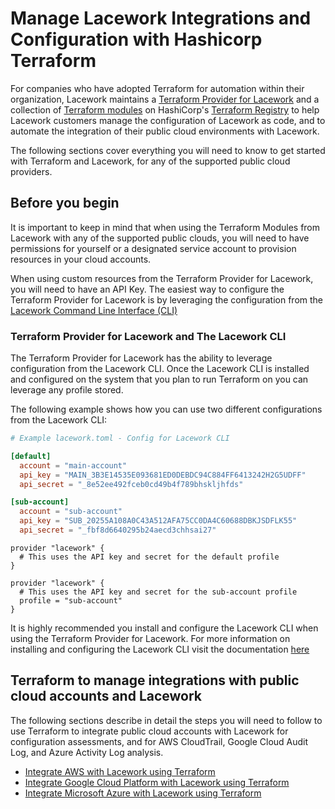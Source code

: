 # Manage Lacework Integrations and Configuration with Hashicorp Terraform
For companies who have adopted Terraform for automation within their organization, Lacework maintains a [Terraform Provider for Lacework](https://registry.terraform.io/providers/lacework/lacework/latest) and a collection of [Terraform modules](https://registry.terraform.io/search/modules?q=lacework) on HashiCorp's [Terraform Registry](https://registry.terraform.io/) to help Lacework customers manage the configuration of Lacework as code, and to automate the integration of their public cloud environments with Lacework. 

The following sections cover everything you will need to know to get started with Terraform and Lacework, for any of the supported public cloud providers.

## Before you begin
It is important to keep in mind that when using the Terraform Modules from Lacework with any of the supported public clouds, you will need to have permissions for yourself or a designated service account to provision resources in your cloud accounts. 

When using custom resources from the Terraform Provider for Lacework, you will need to have an API Key. The easiest way to configure the Terraform Provider for Lacework is by leveraging the configuration from the [Lacework Command Line Interface (CLI)](https://github.com/lacework/go-sdk/wiki/CLI-Documentation#configuration)

### Terraform Provider for Lacework and The Lacework CLI
The Terraform Provider for Lacework has the ability to leverage configuration from the Lacework CLI. Once the Lacework CLI is installed and configured on the system that you plan to run Terraform on you can leverage any profile stored. 

The following example shows how you can use two different configurations from the Lacework CLI:


```lacework.toml
# Example lacework.toml - Config for Lacework CLI

[default]
  account = "main-account"
  api_key = "MAIN_3B3E14535E093681ED0DEBDC94C884FF6413242H2G5UDFF"
  api_secret = "_8e52ee492fceb0cd49b4f789bhskljhfds"

[sub-account]
  account = "sub-account"
  api_key = "SUB_20255A108A0C43A512AFA75CC0DA4C60688DBKJSDFLK55"
  api_secret = "_fbf8d6640295b24aecd3chhsai27"
```

```hcl
provider "lacework" {
  # This uses the API key and secret for the default profile
}

provider "lacework" {
  # This uses the API key and secret for the sub-account profile
  profile = "sub-account"
}
```

It is highly recommended you install and configure the Lacework CLI when using the Terraform Provider for Lacework. For more information on installing and configuring the Lacework CLI visit the documentation [here](https://github.com/lacework/go-sdk/wiki/CLI-Documentation#installation)

## Terraform to manage integrations with public cloud accounts and Lacework

The following sections describe in detail the steps you will need to follow to use Terraform to integrate public cloud accounts with Lacework for configuration assessments, and for AWS CloudTrail, Google Cloud Audit Log, and Azure Activity Log analysis.
- [Integrate AWS with Lacework using Terraform](integrate_aws_with_lacework_using_terraform.md)
- [Integrate Google Cloud Platform with Lacework using Terraform](integrate_gcp_with_lacework_using_terraform.md)
- [Integrate Microsoft Azure with Lacework using Terraform](integrate_azure_with_lacework_using_terraform.md)
